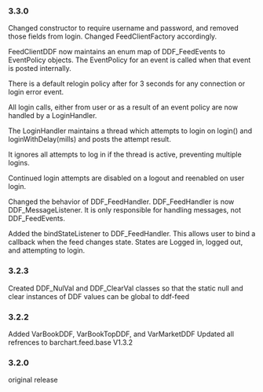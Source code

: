 <!--

    Copyright (C) 2011-2012 Barchart, Inc. <http://www.barchart.com/>

    All rights reserved. Licensed under the OSI BSD License.

    http://www.opensource.org/licenses/bsd-license.php

-->

### 3.3.0
Changed constructor to require username and password, and removed those fields from login.  Changed FeedClientFactory accordingly.

FeedClientDDF now maintains an enum map of DDF_FeedEvents to EventPolicy objects.  The EventPolicy for an event is called when that event is posted internally.

There is a default relogin policy after for 3 seconds for any connection or login error event.

All login calls, either from user or as a result of an event policy are now handled by a LoginHandler.  

The LoginHandler maintains a thread which attempts to login on login() and loginWithDelay(mills) and posts the attempt result.  

It ignores all attempts to log in if the thread is active, preventing multiple logins.

Continued login attempts are disabled on a logout and reenabled on user login.


Changed the behavior of DDF_FeedHandler.  DDF_FeedHandler is now DDF_MessageListener.  It is only responsible for handling messages, not DDF_FeedEvents.

Added the bindStateListener to DDF_FeedHandler.  This allows user to bind a callback when the feed changes state.  States are Logged in, logged out, and
attempting to login.

### 3.2.3
Created DDF_NulVal and DDF_ClearVal classes so that the static null and clear instances of DDF values can be global to ddf-feed


### 3.2.2
Added VarBookDDF, VarBookTopDDF, and VarMarketDDF
Updated all refrences to barchart.feed.base V1.3.2

### 3.2.0
original release
